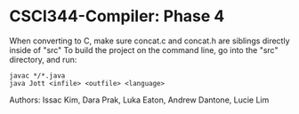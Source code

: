 # CSCI344-Compiler: Phase 4

When converting to C, make sure concat.c and concat.h are siblings directly inside of "src"
To build the project on the command line, go into the "src" directory, and run:

`javac */*.java`<br />
`java Jott <infile> <outfile> <language>`

Authors:
Issac Kim,
Dara Prak,
Luka Eaton,
Andrew Dantone,
Lucie Lim
